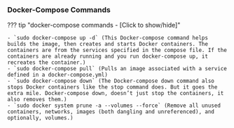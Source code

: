 <!-- markdownlint-disable MD041-->
### Docker-Compose Commands

??? tip "docker-compose commands - [Click to show/hide]"

    - `sudo docker-compose up -d` (This Docker-compose command helps builds the image, then creates and starts Docker containers. The containers are from the services specified in the compose file. If the containers are already running and you run docker-compose up, it recreates the container.)
    - `sudo docker-compose pull` (Pulls an image associated with a service defined in a docker-compose.yml)
    - `sudo docker-compose down` (The Docker-compose down command also stops Docker containers like the stop command does. But it goes the extra mile. Docker-compose down, doesn’t just stop the containers, it also removes them.)
    - `sudo docker system prune -a --volumes --force` (Remove all unused containers, networks, images (both dangling and unreferenced), and optionally, volumes.)
<!-- markdownlint-enable MD041-->
